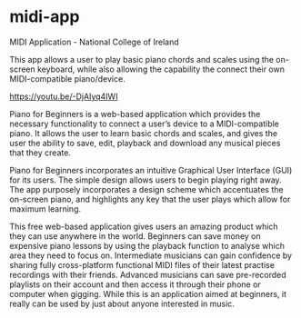 # midi-app
MIDI Application - National College of Ireland

This app allows a user to play basic piano chords and scales using the on-screen keyboard, while also allowing the capability the connect their own MIDI-compatible piano/device.

https://youtu.be/-DjAIyq4IWI

Piano for Beginners is a web-based application which provides the necessary functionality to connect a user’s device to a MIDI-compatible piano. It allows the user to learn basic chords and scales, and gives the user the ability to save, edit, playback and download any musical pieces that they create.

Piano for Beginners incorporates an intuitive Graphical User Interface (GUI) for its users. The simple design allows users to begin playing right away. The app purposely incorporates a design scheme which accentuates the on-screen piano, and highlights any key that the user plays which allow for maximum learning.

This free web-based application gives users an amazing product which they can use anywhere in the world. Beginners can save money on expensive piano lessons by using the playback function to analyse which area they need to focus on. Intermediate musicians can gain confidence by sharing fully cross-platform functional MIDI files of their latest practise recordings with their friends. Advanced musicians can save pre-recorded playlists on their account and then access it through their phone or computer when gigging. While this is an application aimed at beginners, it really can be used by just about anyone interested in music.
